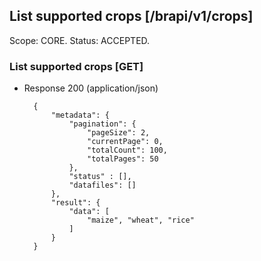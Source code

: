 ## List supported crops [/brapi/v1/crops]
Scope: CORE.
Status: ACCEPTED.

### List supported crops [GET]

+ Response 200 (application/json)

        {
            "metadata": {
                "pagination": {
                    "pageSize": 2,
                    "currentPage": 0,
                    "totalCount": 100,
                    "totalPages": 50
                },
                "status" : [],
                "datafiles": []
            },
            "result": {
                "data": [
                    "maize", "wheat", "rice"
                ]
            }
        }
